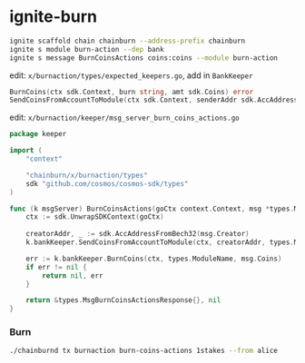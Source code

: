 # ignite-burn
```bash
ignite scaffold chain chainburn --address-prefix chainburn
ignite s module burn-action --dep bank
ignite s message BurnCoinsActions coins:coins --module burn-action
```

edit: `x/burnaction/types/expected_keepers.go`, add in `BankKeeper`
```go
BurnCoins(ctx sdk.Context, burn string, amt sdk.Coins) error
SendCoinsFromAccountToModule(ctx sdk.Context, senderAddr sdk.AccAddress, recipientModule string, amt sdk.Coins) error
```

 edit: `x/burnaction/keeper/msg_server_burn_coins_actions.go`

```go
package keeper

import (
	"context"

	"chainburn/x/burnaction/types"
	sdk "github.com/cosmos/cosmos-sdk/types"
)

func (k msgServer) BurnCoinsActions(goCtx context.Context, msg *types.MsgBurnCoinsActions) (*types.MsgBurnCoinsActionsResponse, error) {
	ctx := sdk.UnwrapSDKContext(goCtx)
	
	creatorAddr, _ := sdk.AccAddressFromBech32(msg.Creator)
	k.bankKeeper.SendCoinsFromAccountToModule(ctx, creatorAddr, types.ModuleName, msg.Coins)

	err := k.bankKeeper.BurnCoins(ctx, types.ModuleName, msg.Coins)
	if err != nil {
		return nil, err
	}

	return &types.MsgBurnCoinsActionsResponse{}, nil
}
```
### Burn
```bash
./chainburnd tx burnaction burn-coins-actions 1stakes --from alice
```
